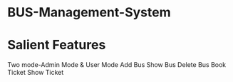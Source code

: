 # BUS-Management-System

# Salient Features
   Two mode-Admin Mode & User Mode
   Add Bus
   Show Bus
   Delete Bus
   Book Ticket
   Show Ticket
